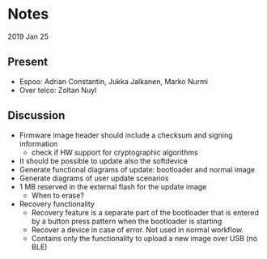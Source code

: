 # Notes
2019 Jan 25

## Present
- Espoo: Adrian Constantin, Jukka Jalkanen, Marko Nurmi
- Over telco: Zoltan Nuyl

## Discussion
- Firmware image header should include a checksum and signing information
    + check if HW support for cryptographic algorithms
- It should be possible to update also the softdevice
- Generate functional diagrams of update: bootloader and normal image
- Generate diagrams of user update scenarios
- 1 MB reserved in the external flash for the update image
    + When to erase?
- Recovery functionality
    + Recovery feature is a separate part of the bootloader that
      is entered by a button press pattern when the bootloader
      is starting
    + Recover a device in case of error. Not used in normal workflow.
    + Contains only the functionality to upload a new image over USB (no BLE)
